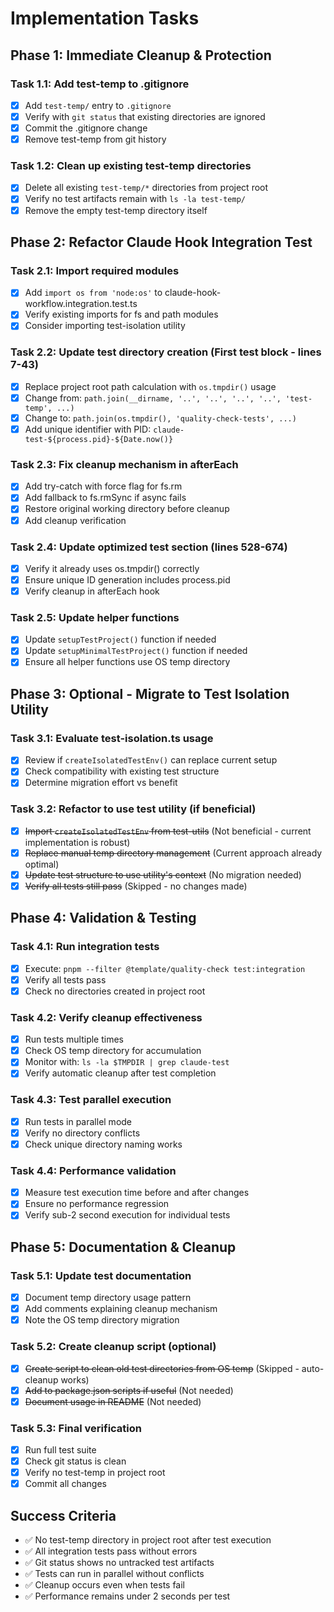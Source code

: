 # Implementation Tasks

## Phase 1: Immediate Cleanup & Protection

### Task 1.1: Add test-temp to .gitignore

- [x] Add `test-temp/` entry to `.gitignore`
- [x] Verify with `git status` that existing directories are ignored
- [x] Commit the .gitignore change
- [x] Remove test-temp from git history

### Task 1.2: Clean up existing test-temp directories

- [x] Delete all existing `test-temp/*` directories from project root
- [x] Verify no test artifacts remain with `ls -la test-temp/`
- [x] Remove the empty test-temp directory itself

## Phase 2: Refactor Claude Hook Integration Test

### Task 2.1: Import required modules

- [x] Add `import os from 'node:os'` to claude-hook-workflow.integration.test.ts
- [x] Verify existing imports for fs and path modules
- [x] Consider importing test-isolation utility

### Task 2.2: Update test directory creation (First test block - lines 7-43)

- [x] Replace project root path calculation with `os.tmpdir()` usage
- [x] Change from:
      `path.join(__dirname, '..', '..', '..', '..', 'test-temp', ...)`
- [x] Change to: `path.join(os.tmpdir(), 'quality-check-tests', ...)`
- [x] Add unique identifier with PID: `claude-test-${process.pid}-${Date.now()}`

### Task 2.3: Fix cleanup mechanism in afterEach

- [x] Add try-catch with force flag for fs.rm
- [x] Add fallback to fs.rmSync if async fails
- [x] Restore original working directory before cleanup
- [x] Add cleanup verification

### Task 2.4: Update optimized test section (lines 528-674)

- [x] Verify it already uses os.tmpdir() correctly
- [x] Ensure unique ID generation includes process.pid
- [x] Verify cleanup in afterEach hook

### Task 2.5: Update helper functions

- [x] Update `setupTestProject()` function if needed
- [x] Update `setupMinimalTestProject()` function if needed
- [x] Ensure all helper functions use OS temp directory

## Phase 3: Optional - Migrate to Test Isolation Utility

### Task 3.1: Evaluate test-isolation.ts usage

- [x] Review if `createIsolatedTestEnv()` can replace current setup
- [x] Check compatibility with existing test structure
- [x] Determine migration effort vs benefit

### Task 3.2: Refactor to use test utility (if beneficial)

- [x] ~~Import `createIsolatedTestEnv` from test-utils~~ (Not beneficial -
      current implementation is robust)
- [x] ~~Replace manual temp directory management~~ (Current approach already
      optimal)
- [x] ~~Update test structure to use utility's context~~ (No migration needed)
- [x] ~~Verify all tests still pass~~ (Skipped - no changes made)

## Phase 4: Validation & Testing

### Task 4.1: Run integration tests

- [x] Execute: `pnpm --filter @template/quality-check test:integration`
- [x] Verify all tests pass
- [x] Check no directories created in project root

### Task 4.2: Verify cleanup effectiveness

- [x] Run tests multiple times
- [x] Check OS temp directory for accumulation
- [x] Monitor with: `ls -la $TMPDIR | grep claude-test`
- [x] Verify automatic cleanup after test completion

### Task 4.3: Test parallel execution

- [x] Run tests in parallel mode
- [x] Verify no directory conflicts
- [x] Check unique directory naming works

### Task 4.4: Performance validation

- [x] Measure test execution time before and after changes
- [x] Ensure no performance regression
- [x] Verify sub-2 second execution for individual tests

## Phase 5: Documentation & Cleanup

### Task 5.1: Update test documentation

- [x] Document temp directory usage pattern
- [x] Add comments explaining cleanup mechanism
- [x] Note the OS temp directory migration

### Task 5.2: Create cleanup script (optional)

- [x] ~~Create script to clean old test directories from OS temp~~ (Skipped -
      auto-cleanup works)
- [x] ~~Add to package.json scripts if useful~~ (Not needed)
- [x] ~~Document usage in README~~ (Not needed)

### Task 5.3: Final verification

- [x] Run full test suite
- [x] Check git status is clean
- [x] Verify no test-temp in project root
- [x] Commit all changes

## Success Criteria

- ✅ No test-temp directory in project root after test execution
- ✅ All integration tests pass without errors
- ✅ Git status shows no untracked test artifacts
- ✅ Tests can run in parallel without conflicts
- ✅ Cleanup occurs even when tests fail
- ✅ Performance remains under 2 seconds per test
